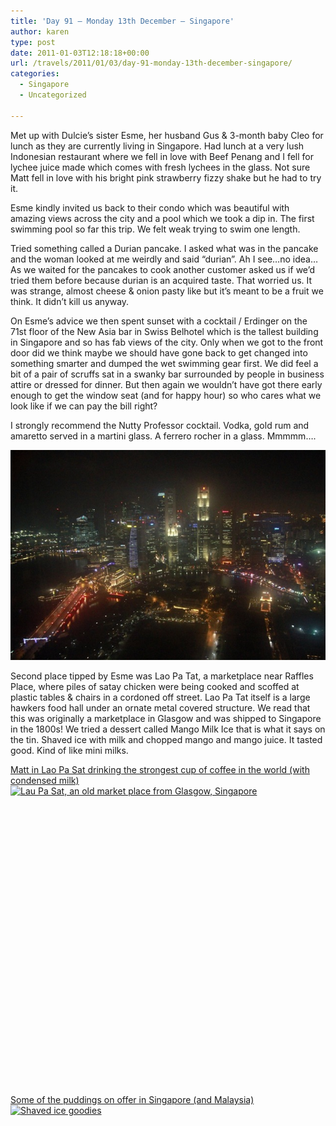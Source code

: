 ```yaml
---
title: 'Day 91 – Monday 13th December – Singapore'
author: karen
type: post
date: 2011-01-03T12:18:18+00:00
url: /travels/2011/01/03/day-91-monday-13th-december-singapore/
categories:
  - Singapore
  - Uncategorized

---
```

Met up with Dulcie’s sister Esme, her husband Gus & 3-month baby Cleo for lunch as they are currently living in Singapore. Had lunch at a very lush Indonesian restaurant where we fell in love with Beef Penang and I fell for lychee juice made which comes with fresh lychees in the glass. Not sure Matt fell in love with his bright pink strawberry fizzy shake but he had to try it.

Esme kindly invited us back to their condo which was beautiful with amazing views across the city and a pool which we took a dip in. The first swimming pool so far this trip. We felt weak trying to swim one length. 

Tried something called a Durian pancake. I asked what was in the pancake and the woman looked at me weirdly and said “durian”. Ah I see…no idea… As we waited for the pancakes to cook another customer asked us if we’d tried them before because durian is an acquired taste. That worried us. It was strange, almost cheese & onion pasty like but it’s meant to be a fruit we think. It didn’t kill us anyway.

On Esme’s advice we then spent sunset with a cocktail / Erdinger on the 71st floor of the New Asia bar in Swiss Belhotel which is the tallest building in Singapore and so has fab views of the city. Only when we got to the front door did we think maybe we should have gone back to get changed into something smarter and dumped the wet swimming gear first. We did feel a bit of a pair of scruffs sat in a swanky bar surrounded by people in business attire or dressed for dinner. But then again we wouldn’t have got there early enough to get the window seat (and for happy hour) so who cares what we look like if we can pay the bill right? 

I strongly recommend the Nutty Professor cocktail. Vodka, gold rum and amaretto served in a martini glass. A ferrero rocher in a glass. Mmmmm….

![View from New Asia Bar, Singapore](/travels-wp-content/uploads/2011/01/IMG_8429.jpg) 

Second place tipped by Esme was Lao Pa Tat, a marketplace near Raffles Place, where piles of satay chicken were being cooked and scoffed at plastic tables & chairs in a cordoned off street. Lao Pa Tat itself is a large hawkers food hall under an ornate metal covered structure. We read that this was originally a marketplace in Glasgow and was shipped to Singapore in the 1800s! We tried a dessert called Mango Milk Ice that is what it says on the tin. Shaved ice with milk and chopped mango and mango juice. It tasted good. Kind of like mini milks.

[Matt in Lao Pa Sat drinking the strongest cup of coffee in the world (with condensed milk)<img title="Lau Pa Sat, an old market place from Glasgow, Singapore" style="border-top-width: 0px; display: block; border-left-width: 0px; float: none; border-bottom-width: 0px; margin-left: auto; margin-right: auto; border-right-width: 0px" height="480" alt="Lau Pa Sat, an old market place from Glasgow, Singapore" src="http://www.mattburns.co.uk/travels/wp-content/uploads/2011/01/P1030444_thumb.jpg" width="640" border="0" />][2] 

[Some of the puddings on offer in Singapore (and Malaysia)<img title="Shaved ice goodies" style="border-top-width: 0px; display: block; border-left-width: 0px; float: none; border-bottom-width: 0px; margin-left: auto; margin-right: auto; border-right-width: 0px" height="480" alt="Shaved ice goodies" src="http://www.mattburns.co.uk/travels/wp-content/uploads/2011/01/P1030445_thumb.jpg" width="638" border="0" />][3]

 [1]: http://www.mattburns.co.uk/travels/wp-content/uploads/2011/01/IMG_8429.jpg
 [2]: http://www.mattburns.co.uk/travels/wp-content/uploads/2011/01/P1030444.jpg
 [3]: http://www.mattburns.co.uk/travels/wp-content/uploads/2011/01/P1030445.jpg